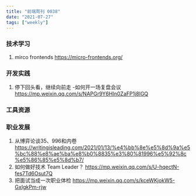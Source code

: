 ```yaml
---
title: "前端周刊 0038"
date: "2021-07-27"
tags: ["weekly"]
---
```


### 技术学习
1. mirco frontends https://micro-frontends.org/

### 开发实践
1. 停下回头看，继续向前走 -如何开一场复盘会议 https://mp.weixin.qq.com/s/NAPGr9Y6HIn0ZaFP1j8lGQ

### 工具资源

### 职业发展
1. 从博弈论谈35、996和内卷 https://writingisleading.com/2021/01/13/%e4%bb%8e%e5%8d%9a%e5%bc%88%e8%ae%ba%e8%b0%8835%e3%80%81996%e5%92%8c%e5%86%85%e5%8d%b7/
2. 如何做好技术 Team Leader？ https://mp.weixin.qq.com/s/U-hqectN-fes7Td6Osut7Q
3. 把面试当成一次职业体检 https://mp.weixin.qq.com/s/kceWKjokW5-GxIgkPm-rjw